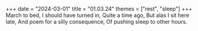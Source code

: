 +++
date = "2024-03-01"
title = "01.03.24"
themes = ["rest", "sleep"]
+++
March to bed,
I should have turned in,
Quite a time ago,
But alas I sit here late,
And poem for a silly consequence,
Of pushing sleep to other hours.
